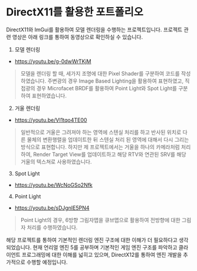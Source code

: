 # DirectX11를 활용한 포트폴리오

DirectX11와 ImGui를 활용하여 모델 렌더링을 수행하는 프로젝트입니다.
프로젝트 관련 영상은 아래 링크를 통하여 동영상으로 확인하실 수 있습니다.
1. 모델 렌더링
- https://youtu.be/g-0dwWrTKjM
>  모델을 렌더링 할 때, 세가지 조명에 대한 Pixel Shader를 구분하여 코드를 작성하였습니다.
>  주변광의 경우 Image Based Lighting을 활용하여 표현하였고, 직접광의 경우  Microfacet BRDF를 활용하여 Point Light와 Spot Light를 구분하여 표현하였습니다. 
2. 거울 렌더링
- https://youtu.be/VI1tqo4TE00
> 일반적으로 거울은 그려져야 하는 영역에 스텐실 처리를 하고 반사된 위치로 다른 물체의 변환행렬을 업데이트한 뒤 스텐실 처리 된 영역에 대해서 다시 그리는 방식으로 표현합니다. 하지만 제 프로젝트에서는 거울을 하나의 카메라처럼 처리하여, Render Target View를 업데이트하고 해당 RTV와 연관된 SRV를 해당 거울의 텍스쳐로 사용하였습니다.
3. Spot Light
- https://youtu.be/WcNoGSo2Nfk
4. Point Light
- https://youtu.be/sDJgnIE5PN4
> Point Light의 경우, 6방향 그림자맵을 큐브맵으로 활용하여 전방향에 대한 그림자 처리를 수행하였습니다.

해당 프로젝트를 통하여 기본적인 렌더링 엔진 구조에 대한 이해가 더 필요하다고 생각되었습니다.
현재 언리얼 엔진 5를 공부하며 기본적인 게임 엔진 구조를 파악하고 클라이언트 프로그래밍에 대한 이해를 넓히고 있으며,  DirectX12를 통하여 엔진 개발을 추가적으로 수행할 예정입니다.
